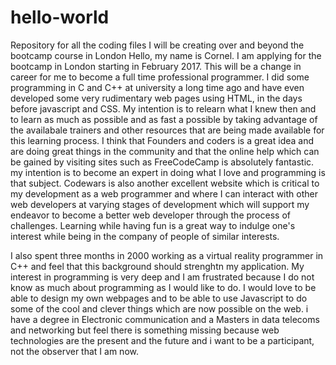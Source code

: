 # hello-world
Repository for all the coding files I will be creating over and beyond the bootcamp course in London
Hello, my name is Cornel.  I am applying for the bootcamp in London starting in February 2017.  This will be a change in career for me to become a full time professional programmer. I did some programming in C and C++ at university a long time ago and have even developed some very rudimentary web pages using HTML, in the days before javascript and CSS.  My intention is to relearn what I knew then and to learn as much as possible and as fast a possible by taking advantage of the availabale trainers and other resources that are being made available for this learning process.  I think that Founders and coders is a great idea and are doing great things in the community and that the online help which can be gained by visiting sites such as FreeCodeCamp is absolutely fantastic.  my intention is to become an expert in doing what I love and programming is that subject.  Codewars is also another excellent website which is critical to my development as a web programmer and where I can interact with other web developers at varying stages of development which will support my endeavor to become a better web developer through the process of challenges.  Learning while having fun is a great way to indulge one's interest while being in the company of people of similar interests.

I also spent three months in 2000 working as a virtual reality programmer in C++ and feel that this background should strenghtn my application.  My interest in programming is very deep and I am frustrated because I do not know as much about programming as I would like to do.  I would love to be able to design my own webpages and to be able to use Javascript to do some of the cool and clever things which are now possible on the web.  i have a degree in Electronic communication and a Masters in data telecoms and networking but feel there is something missing because web technologies are the present and the future and i want to be a participant, not the observer that I am now.  

